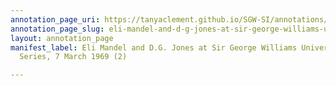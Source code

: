 ```yaml
---
annotation_page_uri: https://tanyaclement.github.io/SGW-SI/annotations/eli-mandel-and-d-g-jones-at-sir-george-williams-university-the-poetry-series-7-march-1969-2--canvas-1-toc.json
annotation_page_slug: eli-mandel-and-d-g-jones-at-sir-george-williams-university-the-poetry-series-7-march-1969-2--canvas-1-toc
layout: annotation_page
manifest_label: Eli Mandel and D.G. Jones at Sir George Williams University, The Poetry
  Series, 7 March 1969 (2)

---
```

